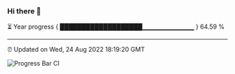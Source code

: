 ### Hi there 👋

⏳ Year progress { ███████████████████▁▁▁▁▁▁▁▁▁▁▁ } 64.59 %

---

⏰ Updated on Wed, 24 Aug 2022 18:19:20 GMT

![Progress Bar CI](https://github.com/Shyam-Makwana/GitHub-Actions-Demo/workflows/Progress%20Bar%20CI/badge.svg)
